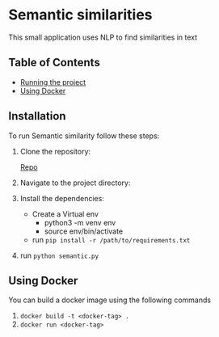 # Semantic similarities

This small application uses NLP to find similarities in text

## Table of Contents
- [Running the project](#installation)
- [Using Docker](#using-docker)

## Installation
To run Semantic similarity follow these steps:

1. Clone the repository:

   [Repo](https://github.com/kudzaizvov/cooking-show-project.git)

2.  Navigate to the project directory:
3. Install the dependencies:
   * Create a Virtual env
      * python3 -m venv env   
      * source env/bin/activate
   * run `pip install -r /path/to/requirements.txt`
    
4. run `python semantic.py`
  

## Using Docker
You can build a docker image using the following commands

1. `docker build -t <docker-tag> .`
2. `docker run <docker-tag>`
